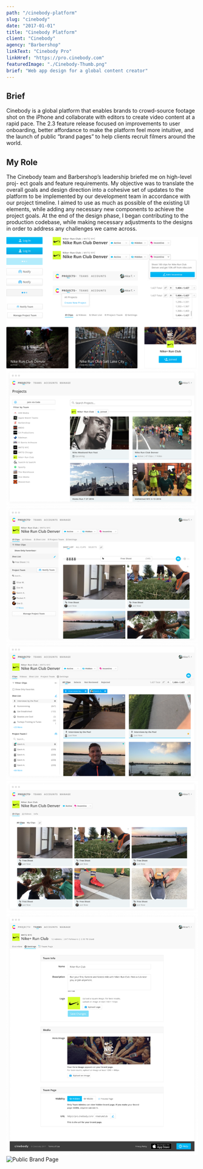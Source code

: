 ```yaml
---
path: "/cinebody-platform"
slug: "cinebody"
date: "2017-01-01"
title: "Cinebody Platform"
client: "Cinebody"
agency: "Barbershop"
linkText: "Cinebody Pro"
linkHref: "https://pro.cinebody.com"
featuredImage: "./Cinebody-Thumb.png"
brief: "Web app design for a global content creator"
---
```


## Brief
Cinebody is a global platform that enables brands to crowd-source footage shot on the iPhone and collaborate with editors to create video content at a rapid pace. The 2.3 feature release focused on improvements to user onboarding, better affordance to make the platform feel more intuitive, and the launch of public “brand pages” to help clients recruit filmers around the world.
## My Role
The Cinebody team and Barbershop’s leadership briefed me on high-level proj- ect goals and feature requirements. My objective was to translate the overall goals and design direction into a cohesive set of updates to the platform to be implemented by our development team in accordance with our project timeline. I aimed to use as much as possible of the existing UI elements, while adding any necessary new components to achieve the project goals. At the end of the design phase, I began contributing to the production codebase, while making necessary adjustments to the designs in order to address any challenges we came across.

![Cinebody Style Tile](./images/CB-Style.png 'Updates to the component library aimed at improving affordance and accommodating new features.')
![Cinebody Projects View](./images/CB-Projects.png 'We added search and filter functionality to make Projects easier to find.')
![Single Project View](./images/CB-Project.png 'The Project view header got a complete overhaul to include new features without becoming too cluttered.')
![Filtered Project View](./images/CB-Project-Filters.png 'Research showed that filters weren’t obvious enough and pagination became necessary on projects that have thousands of clips.')
![Project view for public users](./images/CB-Project-Public.png 'With the addition of public projects, we added a state for public users to view projects.')
![Project Settings](./images/CB-Project-Settings.png 'The 2.3 release required a revamp of project settings for the new public pages.')
![Public Brand Page](./images/CB-Brand-Page.png 'The new Public brand page design.')